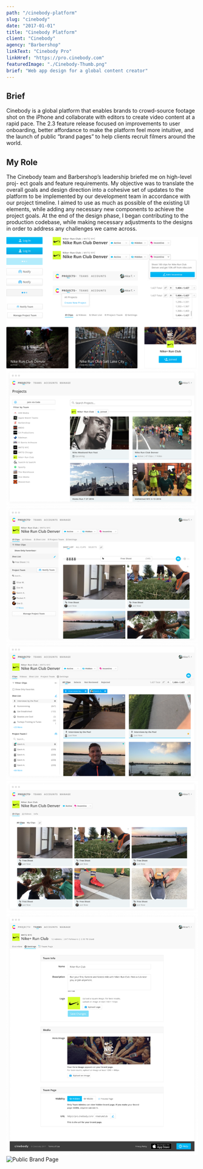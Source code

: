 ```yaml
---
path: "/cinebody-platform"
slug: "cinebody"
date: "2017-01-01"
title: "Cinebody Platform"
client: "Cinebody"
agency: "Barbershop"
linkText: "Cinebody Pro"
linkHref: "https://pro.cinebody.com"
featuredImage: "./Cinebody-Thumb.png"
brief: "Web app design for a global content creator"
---
```


## Brief
Cinebody is a global platform that enables brands to crowd-source footage shot on the iPhone and collaborate with editors to create video content at a rapid pace. The 2.3 feature release focused on improvements to user onboarding, better affordance to make the platform feel more intuitive, and the launch of public “brand pages” to help clients recruit filmers around the world.
## My Role
The Cinebody team and Barbershop’s leadership briefed me on high-level proj- ect goals and feature requirements. My objective was to translate the overall goals and design direction into a cohesive set of updates to the platform to be implemented by our development team in accordance with our project timeline. I aimed to use as much as possible of the existing UI elements, while adding any necessary new components to achieve the project goals. At the end of the design phase, I began contributing to the production codebase, while making necessary adjustments to the designs in order to address any challenges we came across.

![Cinebody Style Tile](./images/CB-Style.png 'Updates to the component library aimed at improving affordance and accommodating new features.')
![Cinebody Projects View](./images/CB-Projects.png 'We added search and filter functionality to make Projects easier to find.')
![Single Project View](./images/CB-Project.png 'The Project view header got a complete overhaul to include new features without becoming too cluttered.')
![Filtered Project View](./images/CB-Project-Filters.png 'Research showed that filters weren’t obvious enough and pagination became necessary on projects that have thousands of clips.')
![Project view for public users](./images/CB-Project-Public.png 'With the addition of public projects, we added a state for public users to view projects.')
![Project Settings](./images/CB-Project-Settings.png 'The 2.3 release required a revamp of project settings for the new public pages.')
![Public Brand Page](./images/CB-Brand-Page.png 'The new Public brand page design.')